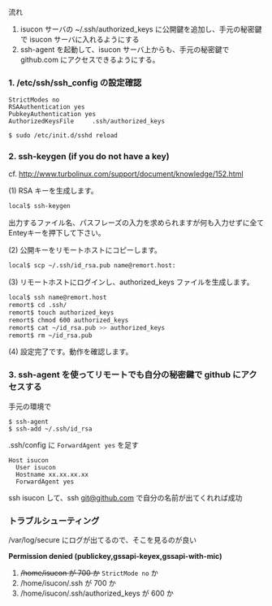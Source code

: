 流れ

1. isucon サーバの ~/.ssh/authorized_keys に公開鍵を追加し、手元の秘密鍵で isucon サーバに入れるようにする
2. ssh-agent を起動して、isucon サーバ上からも、手元の秘密鍵で github.com にアクセスできるようにする。

### 1. /etc/ssh/ssh_config の設定確認

```
StrictModes no
RSAAuthentication yes
PubkeyAuthentication yes
AuthorizedKeysFile     .ssh/authorized_keys
```

```bash
$ sudo /etc/init.d/sshd reload
```

### 2. ssh-keygen (if you do not have a key)

cf. http://www.turbolinux.com/support/document/knowledge/152.html

(1) RSA キーを生成します。

```bash
local$ ssh-keygen
```

出力するファイル名、パスフレーズの入力を求められますが何も入力せずに全てEnteyキーを押下して下さい。

(2) 公開キーをリモートホストにコピーします。

```bash
local$ scp ~/.ssh/id_rsa.pub name@remort.host:
```

(3) リモートホストにログインし、authorized_keys ファイルを生成します。

```bash
local$ ssh name@remort.host
remort$ cd .ssh/
remort$ touch authorized_keys
remort$ chmod 600 authorized_keys
remort$ cat ~/id_rsa.pub >> authorized_keys
remort$ rm ~/id_rsa.pub
```

(4) 設定完了です。動作を確認します。

### 3. ssh-agent を使ってリモートでも自分の秘密鍵で github にアクセスする

手元の環境で

```
$ ssh-agent
$ ssh-add ~/.ssh/id_rsa
```

.ssh/config に `ForwardAgent yes` を足す

```
Host isucon
  User isucon
  Hostname xx.xx.xx.xx
  ForwardAgent yes
```

ssh isucon して、ssh git@github.com で自分の名前が出てくれれば成功

### トラブルシューティング

/var/log/secure にログが出てるので、そこを見るのが良い

**Permission denied (publickey,gssapi-keyex,gssapi-with-mic)**

1. ~~/home/isucon が 700 か~~ `StrictMode no` か
2. /home/isucon/.ssh が 700 か
3. /home/isucon/.ssh/authorized_keys が 600 か
